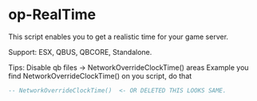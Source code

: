 # op-RealTime
This script enables you to get a realistic time for your game server.

Support: ESX, QBUS, QBCORE, Standalone.

Tips:
Disable qb files -> NetworkOverrideClockTime() areas
Example you find NetworkOverrideClockTime() on you script, do that
```lua
-- NetworkOverrideClockTime()  <- OR DELETED THIS LOOKS SAME.
```
